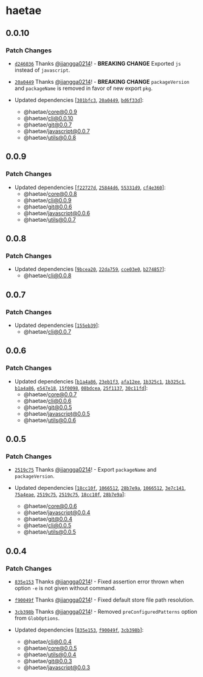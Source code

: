 # haetae

## 0.0.10

### Patch Changes

- [`d246036`](https://github.com/jjangga0214/haetae/commit/d2460366d5e574eae00f609052a45a12359d0d6f) Thanks [@jjangga0214](https://github.com/jjangga0214)! - **BREAKING CHANGE** Exported `js` instead of `javascript`.

- [`20a0449`](https://github.com/jjangga0214/haetae/commit/20a04496ef23ded57fe2d68beea2536dabc4669d) Thanks [@jjangga0214](https://github.com/jjangga0214)! - **BREAKING CHANGE** `packageVersion` and `packageName` is removed in favor of new export `pkg`.

- Updated dependencies [[`301bfc3`](https://github.com/jjangga0214/haetae/commit/301bfc3dca164bcfdd9eca92105d6be3c9accdc4), [`20a0449`](https://github.com/jjangga0214/haetae/commit/20a04496ef23ded57fe2d68beea2536dabc4669d), [`bd6f33d`](https://github.com/jjangga0214/haetae/commit/bd6f33d7c066bc08912d3659c0607901acbb86ce)]:
  - @haetae/core@0.0.9
  - @haetae/cli@0.0.10
  - @haetae/git@0.0.7
  - @haetae/javascript@0.0.7
  - @haetae/utils@0.0.8

## 0.0.9

### Patch Changes

- Updated dependencies [[`f22727d`](https://github.com/jjangga0214/haetae/commit/f22727d146e9038246b546a33d350579eceee453), [`25844d6`](https://github.com/jjangga0214/haetae/commit/25844d6aefe34c414b71aa34659d3351f6a4b8f4), [`55331d9`](https://github.com/jjangga0214/haetae/commit/55331d96b263482f044e4679270953c318dfb088), [`cf4e360`](https://github.com/jjangga0214/haetae/commit/cf4e3608b91d95e8c0c8062ded80e2d208ca0ef3)]:
  - @haetae/core@0.0.8
  - @haetae/cli@0.0.9
  - @haetae/git@0.0.6
  - @haetae/javascript@0.0.6
  - @haetae/utils@0.0.7

## 0.0.8

### Patch Changes

- Updated dependencies [[`9bcea20`](https://github.com/jjangga0214/haetae/commit/9bcea2009f933dface69a226909d2afa047d1a93), [`22da759`](https://github.com/jjangga0214/haetae/commit/22da75948486b8ecb780b1d07f13426a82d91c87), [`cce03e0`](https://github.com/jjangga0214/haetae/commit/cce03e03e1232b6bdcf49a8e424328c5a62158d9), [`b274857`](https://github.com/jjangga0214/haetae/commit/b27485728a5a6951623406cbb42fba0995e5ad3a)]:
  - @haetae/cli@0.0.8

## 0.0.7

### Patch Changes

- Updated dependencies [[`155eb39`](https://github.com/jjangga0214/haetae/commit/155eb390b4fb3181e9cc3fda8902e8c964cb48b4)]:
  - @haetae/cli@0.0.7

## 0.0.6

### Patch Changes

- Updated dependencies [[`b1a4a86`](https://github.com/jjangga0214/haetae/commit/b1a4a86bc725fb3f3e5ba71cb7422455e272cf2a), [`23eb1f3`](https://github.com/jjangga0214/haetae/commit/23eb1f3dad8e55e178c6375064b41b5a2e33fe6e), [`afa12ee`](https://github.com/jjangga0214/haetae/commit/afa12eee27560856fa40754f9d04aaa3bf920c1d), [`1b325c1`](https://github.com/jjangga0214/haetae/commit/1b325c1e5de124fbbd09cd3910cf77b30164f990), [`1b325c1`](https://github.com/jjangga0214/haetae/commit/1b325c1e5de124fbbd09cd3910cf77b30164f990), [`b1a4a86`](https://github.com/jjangga0214/haetae/commit/b1a4a86bc725fb3f3e5ba71cb7422455e272cf2a), [`e547e18`](https://github.com/jjangga0214/haetae/commit/e547e18f5c43da3df059b4467010a831656a32a7), [`15f0098`](https://github.com/jjangga0214/haetae/commit/15f0098f983a9fbfc5805153e32b97407367741e), [`08bdcea`](https://github.com/jjangga0214/haetae/commit/08bdceac128ac3d58fc281385bbbf12fe581084c), [`25f1137`](https://github.com/jjangga0214/haetae/commit/25f11379df752b0b1daee1c3d663665ffedcb59a), [`30c11fd`](https://github.com/jjangga0214/haetae/commit/30c11fd0b542d656490317a5eaaf4c2330209944)]:
  - @haetae/core@0.0.7
  - @haetae/cli@0.0.6
  - @haetae/git@0.0.5
  - @haetae/javascript@0.0.5
  - @haetae/utils@0.0.6

## 0.0.5

### Patch Changes

- [`2519c75`](https://github.com/jjangga0214/haetae/commit/2519c75646778e9f882755f7185bb737ae589b67) Thanks [@jjangga0214](https://github.com/jjangga0214)! - Export `packageName` and `packageVersion`.

- Updated dependencies [[`18cc10f`](https://github.com/jjangga0214/haetae/commit/18cc10fe6504e2ba7c13c40e78237bbe20abc07b), [`1066512`](https://github.com/jjangga0214/haetae/commit/1066512bd353a517d5f57d25b72b65d7be80720e), [`28b7e9a`](https://github.com/jjangga0214/haetae/commit/28b7e9acee17f478c83b425fcffd70f3d6e49f96), [`1066512`](https://github.com/jjangga0214/haetae/commit/1066512bd353a517d5f57d25b72b65d7be80720e), [`3e7c141`](https://github.com/jjangga0214/haetae/commit/3e7c141e4fb2225d7ba7599210560ceb877c0216), [`75a4eae`](https://github.com/jjangga0214/haetae/commit/75a4eae728877c48945c4fcf84936c2b81f2600d), [`2519c75`](https://github.com/jjangga0214/haetae/commit/2519c75646778e9f882755f7185bb737ae589b67), [`2519c75`](https://github.com/jjangga0214/haetae/commit/2519c75646778e9f882755f7185bb737ae589b67), [`18cc10f`](https://github.com/jjangga0214/haetae/commit/18cc10fe6504e2ba7c13c40e78237bbe20abc07b), [`28b7e9a`](https://github.com/jjangga0214/haetae/commit/28b7e9acee17f478c83b425fcffd70f3d6e49f96)]:
  - @haetae/core@0.0.6
  - @haetae/javascript@0.0.4
  - @haetae/git@0.0.4
  - @haetae/cli@0.0.5
  - @haetae/utils@0.0.5

## 0.0.4

### Patch Changes

- [`835e153`](https://github.com/jjangga0214/haetae/commit/835e153188c85f04a015b0cab619cfc4b4150b6d) Thanks [@jjangga0214](https://github.com/jjangga0214)! - Fixed assertion error thrown when option `-e` is not given without command.

- [`f90049f`](https://github.com/jjangga0214/haetae/commit/f90049f79d288815f9ee4122ded81a3df9191b23) Thanks [@jjangga0214](https://github.com/jjangga0214)! - Fixed default store file path resolution.

- [`3cb398b`](https://github.com/jjangga0214/haetae/commit/3cb398b2a20103106240677fd77da30fbc0bd290) Thanks [@jjangga0214](https://github.com/jjangga0214)! - Removed `preConfiguredPatterns` option from `GlobOptions`.

- Updated dependencies [[`835e153`](https://github.com/jjangga0214/haetae/commit/835e153188c85f04a015b0cab619cfc4b4150b6d), [`f90049f`](https://github.com/jjangga0214/haetae/commit/f90049f79d288815f9ee4122ded81a3df9191b23), [`3cb398b`](https://github.com/jjangga0214/haetae/commit/3cb398b2a20103106240677fd77da30fbc0bd290)]:
  - @haetae/cli@0.0.4
  - @haetae/core@0.0.5
  - @haetae/utils@0.0.4
  - @haetae/git@0.0.3
  - @haetae/javascript@0.0.3
